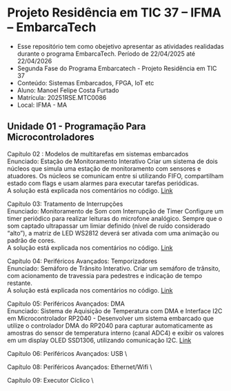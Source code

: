 # Projeto Residência em TIC 37 – IFMA – EmbarcaTech

- Esse repositório tem como obejetivo apresentar as atividades realidadas durante o programa EmbarcaTech. Período de 22/04/2025 até 22/04/2026
- Segunda Fase do Programa Embarcatech - Projeto Residência em TIC 37
- Conteúdo: Sistemas Embarcados, FPGA, IoT etc
- Aluno: Manoel Felipe Costa Furtado
- Matrícula: 20251RSE.MTC0086
- Local: IFMA - MA


 ## Unidade 01 - Programação Para Microcontroladores

 Capítulo 02 : Modelos de multitarefas em sistemas embarcados \
 Enunciado: Estação de Monitoramento Interativo 
Criar um sistema de dois núcleos que simula uma estação de monitoramento 
com  sensores  e  atuadores.  Os  núcleos  se  comunicam  entre  si  utilizando  FIFO, compartilham estado com flags e usam alarmes para executar tarefas periódicas. \
A solução está explicada nos comentários no código.  [Link](https://github.com/ManoelFelipe/Embarcatech_37/tree/main/Unidade_01/Cap_02/Atividade_01)

Capítulo 03: Tratamento de Interrupções \
Enunciado: Monitoramento de Som com Interrupção de Timer 
Configure  um  timer  periódico  para  realizar  leituras  do microfone analógico. Sempre que o som captado ultrapassar um limiar definido (nível de  ruído  considerado  “alto”),  a  matriz  de  LED  WS2812  deverá  ser  ativada  com  uma  animação ou padrão de cores.  \
A solução está explicada nos comentários no código.  [Link](https://github.com/ManoelFelipe/Embarcatech_37/tree/main/Unidade_01/Cap_03/Atividade_03)

Capítulo 04: Periféricos Avançados: Temporizadores \
Enunciado: Semáforo de Trânsito Interativo. Criar um semáforo de trânsito, com 
acionamento de travessia para pedestres e indicação de tempo restante. \
A solução está explicada nos comentários no código.  [Link](https://github.com/ManoelFelipe/Embarcatech_37/tree/main/Unidade_01/Cap_04/Atividade_04)

Capítulo 05: Periféricos Avançados: DMA \
Enunciado: Sistema de Aquisição de Temperatura com DMA e Interface I2C em 
Microcontrolador  RP2040  -  Desenvolver  um  sistema  embarcado  que  utilize  o 
controlador DMA do RP2040 para capturar automaticamente as amostras do sensor de 
temperatura interno (canal ADC4) e exibir os valores em um display OLED SSD1306, 
utilizando comunicação I2C. 
[Link](https://github.com/ManoelFelipe/Embarcatech_37/tree/main/Unidade_01/Cap_05/Atividade_05)

Capítulo 06: Periféricos Avançados: USB \

Capítulo 08: Periféricos Avançados: Ethernet/Wifi \

Capítulo 09: Executor Cíclico \